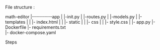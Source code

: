 File structure :

  math-editor
    |----------app
    |           |-init.py
    |           |-routes.py
    |           |-models.py
    |           |-templates
    |           |    |- index.html
    |           |    |- static
    |           |          |- css
    |           |              |- style.css
    |           |- app.py
    |- Dockerfile
    |- requirements.txt           
    |- docker-compose.yaml

Steps
                
